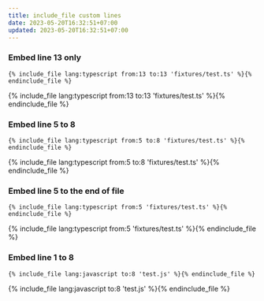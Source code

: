 ```yaml
---
title: include_file custom lines
date: 2023-05-20T16:32:51+07:00
updated: 2023-05-20T16:32:51+07:00
---
```


### Embed line 13 only

```
{% include_file lang:typescript from:13 to:13 'fixtures/test.ts' %}{% endinclude_file %}
```

{% include_file lang:typescript from:13 to:13 'fixtures/test.ts' %}{% endinclude_file %}

### Embed line 5 to 8

```
{% include_file lang:typescript from:5 to:8 'fixtures/test.ts' %}{% endinclude_file %}
```

{% include_file lang:typescript from:5 to:8 'fixtures/test.ts' %}{% endinclude_file %}

### Embed line 5 to the end of file

```
{% include_file lang:typescript from:5 'fixtures/test.ts' %}{% endinclude_file %}
```

{% include_file lang:typescript from:5 'fixtures/test.ts' %}{% endinclude_file %}

### Embed line 1 to 8

```
{% include_file lang:javascript to:8 'test.js' %}{% endinclude_file %}
```

{% include_file lang:javascript to:8 'test.js' %}{% endinclude_file %}